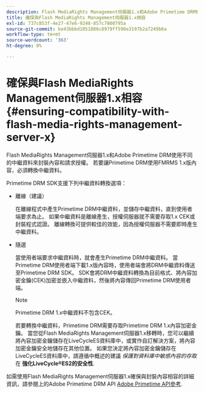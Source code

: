 ```yaml
---
description: Flash MediaRights Management伺服器1.x和Adobe Primetime DRM使用不同的中繼資料來封裝內容和請求授權。 若要讓Primetime DRM使用FMRMS 1.x版內容，必須轉換中繼資料。
title: 確保與Flash MediaRights Management伺服器1.x相容
exl-id: 737c853f-4e27-47e6-9248-857c7800795a
source-git-commit: be43bbbd1051886c8979ff590a3197b2a7249b6a
workflow-type: tm+mt
source-wordcount: '363'
ht-degree: 0%

---
```


# 確保與Flash MediaRights Management伺服器1.x相容 {#ensuring-compatibility-with-flash-media-rights-management-server-x}

Flash MediaRights Management伺服器1.x和Adobe Primetime DRM使用不同的中繼資料來封裝內容和請求授權。 若要讓Primetime DRM使用FMRMS 1.x版內容，必須轉換中繼資料。

Primetime DRM SDK支援下列中繼資料轉換選項：

* 離線（建議）

   在離線程式中產生Primetime DRM中繼資料，並儲存中繼資料，直到使用者端要求為止。 如果中繼資料是離線產生，授權伺服器就不需要存取1.x CEK或封裝程式認證。 離線轉換可提供較佳的效能，因為授權伺服器不需要即時產生中繼資料。
* 隨選

   當使用者端要求中繼資料時，就會產生Primetime DRM中繼資料。 當Primetime DRM使用者端下載1.x版內容時，使用者端會將DRM中繼資料傳送至Primetime DRM SDK。 SDK會將DRM中繼資料轉換為目前格式、將內容加密金鑰(CEK)加密並嵌入中繼資料，然後將內容傳回Primetime DRM使用者端。

   >[!NOTE]
   >
   >Primetime DRM 1.x中繼資料不包含CEK。

   若要轉換中繼資料，Primetime DRM需要存取Primetime DRM 1.x內容加密金鑰。 當您從Flash MediaRights Management伺服器1.x移轉時，您可以繼續將內容加密金鑰儲存在LiveCycleES資料庫中，或實作自訂解決方案，將內容加密金鑰安全地儲存在其他位置。 如果您決定將內容加密金鑰儲存在LiveCycleES資料庫中，請遵循中概述的建議 *保護對資料庫中敏感內容的存取* 在 **強化LiveCycle®ES2的安全性**.

如需使用Flash MediaRights Management伺服器1.x確保與封裝內容相容的詳細資訊，請參閱上的Adobe Primetime DRM API [Adobe Primetime API參考](https://help.adobe.com/en_US/primetime/api/index.html#api-Adobe_Primetime_API_References).
